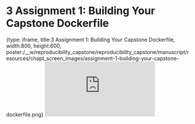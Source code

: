 # 3 Assignment 1: Building Your Capstone Dockerfile
 
{type: iframe, title:3 Assignment 1: Building Your Capstone Dockerfile, width:800, height:600, poster:/__w/reproducibility_capstone/reproducibility_capstone/manuscript/resources/chapt_screen_images/assignment-1-building-your-capstone-dockerfile.png}
![](http://hutchdatascience.org/reproducibility_capstone/assignment-1-building-your-capstone-dockerfile.html)
 

 
